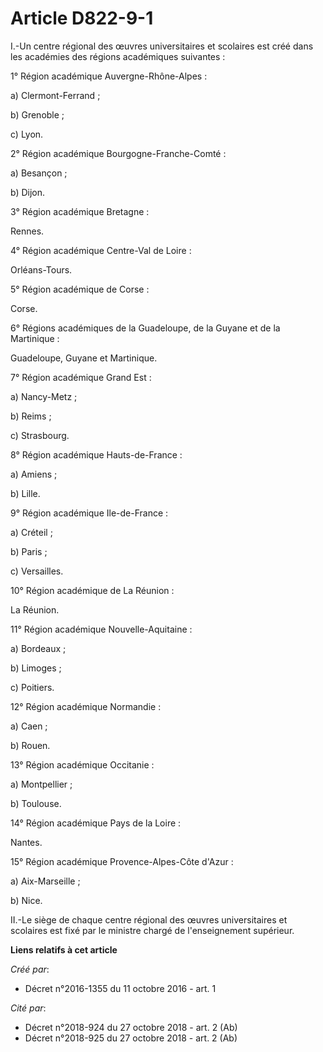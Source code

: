 # Article D822-9-1

I.-Un centre régional des œuvres universitaires et scolaires est créé dans les académies des régions académiques suivantes : 

1° Région académique Auvergne-Rhône-Alpes : 

a) Clermont-Ferrand ; 

b) Grenoble ; 

c) Lyon. 

2° Région académique Bourgogne-Franche-Comté : 

a) Besançon ; 

b) Dijon. 

3° Région académique Bretagne : 

Rennes. 

4° Région académique Centre-Val de Loire : 

Orléans-Tours. 

5° Région académique de Corse : 

Corse. 

6° Régions académiques de la Guadeloupe, de la Guyane et de la Martinique : 

Guadeloupe, Guyane et Martinique. 

7° Région académique Grand Est : 

a) Nancy-Metz ; 

b) Reims ; 

c) Strasbourg. 

8° Région académique Hauts-de-France : 

a) Amiens ; 

b) Lille. 

9° Région académique Ile-de-France : 

a) Créteil ; 

b) Paris ; 

c) Versailles. 

10° Région académique de La Réunion : 

La Réunion. 

11° Région académique Nouvelle-Aquitaine : 

a) Bordeaux ; 

b) Limoges ; 

c) Poitiers. 

12° Région académique Normandie : 

a) Caen ; 

b) Rouen. 

13° Région académique Occitanie : 

a) Montpellier ; 

b) Toulouse. 

14° Région académique Pays de la Loire : 

Nantes. 

15° Région académique Provence-Alpes-Côte d'Azur : 

a) Aix-Marseille ; 

b) Nice. 

II.-Le siège de chaque centre régional des œuvres universitaires et scolaires est fixé par le ministre chargé de
l'enseignement supérieur.

**Liens relatifs à cet article**

_Créé par_:

  - Décret n°2016-1355 du 11 octobre 2016 - art. 1

_Cité par_:

  - Décret n°2018-924 du 27 octobre 2018 - art. 2 (Ab)
  - Décret n°2018-925 du 27 octobre 2018 - art. 2 (Ab)
